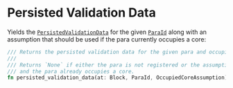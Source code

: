 # Persisted Validation Data

Yields the [`PersistedValidationData`](../types/candidate.md#persistedvalidationdata) for the given
[`ParaId`](../types/candidate.md#paraid) along with an assumption that should be used if the para currently occupies a
core:

```rust
/// Returns the persisted validation data for the given para and occupied core assumption.
///
/// Returns `None` if either the para is not registered or the assumption is `Freed`
/// and the para already occupies a core.
fn persisted_validation_data(at: Block, ParaId, OccupiedCoreAssumption) -> Option<PersistedValidationData>;
```
